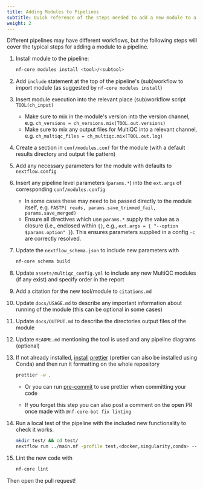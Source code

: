 ```yaml
---
title: Adding Modules to Pipelines
subtitle: Quick reference of the steps needed to add a new module to a pipeline
weight: 2
---
```


Different pipelines may have different workflows, but the following steps will cover the typical steps for adding a module to a pipeline.

1. Install module to the pipeline:

   ```bash
   nf-core modules install <tool>/<subtool>
   ```

2. Add `include` statement at the top of the pipeline's (sub)workflow to import module (as suggested by `nf-core modules install`)
3. Insert module execution into the relevant place (sub)workflow script `TOOL(ch_input)`
   - Make sure to mix in the module's version into the version channel, e.g. `ch_versions = ch_versions.mix(TOOL.out.versions)`
   - Make sure to mix any output files for MultiQC into a relevant channel, e.g. `ch_multiqc_files = ch_multiqc.mix(TOOL.out.log)`
4. Create a section in `conf/modules.conf` for the module (with a default results directory and output file pattern)
5. Add any necessary parameters for the module with defaults to `nextflow.config`
6. Insert any pipeline level parameters (`params.*`) into the `ext.args` of corresponding `conf/modules.config`
   - In some cases these may need to be passed directly to the module itself, e.g. `FASTP( reads, params.save_trimmed_fail, params.save_merged)`
   - Ensure all directives which use `params.*` supply the value as a closure (i.e., enclosed within `{}`, e.g., `ext.args = { "--option $params.option" }`).
     This ensures parameters supplied in a config `-c` are correctly resolved.
7. Update the `nextflow_schema.json` to include new parameters with

   ```bash
   nf-core schema build
   ```

8. Update `assets/multiqc_config.yml` to include any new MultiQC modules (if any exist) and specify order in the report
9. Add a citation for the new tool/module to `citations.md`
10. Update `docs/USAGE.md` to describe any important information about running of the module (this can be optional in some cases)
11. Update `docs/OUTPUT.md` to describe the directories output files of the module
12. Update `README.md` mentioning the tool is used and any pipeline diagrams (optional)
13. If not already installed, [install](https://prettier.io) [prettier](https://nf-co.re/events/2022/bytesize-41-prettier) (prettier can also be installed using Conda) and then run it formatting on the whole repository

    ```bash
    prettier -w .
    ```

    - Or you can run [pre-commit](https://nf-co.re/events/2023/bytesize_precommit) to use prettier when committing your code

    - If you forget this step you can also post a comment on the open PR once made with `@nf-core-bot fix linting`

14. Run a local test of the pipeline with the included new functionality to check it works.

    ```bash
    mkdir test/ && cd test/
    nextflow run ../main.nf -profile test,<docker,singularity,conda> --outdir ./results <include new parameters required to activate new functionality if necessary>
    ```

15. Lint the new code with

    ```bash
    nf-core lint
    ```

Then open the pull request!
